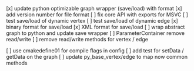 [x] update python optimizable graph wrapper (save/load) with format
[x] add version number for file format
[ ] fix core API with exports for MSVC
[ ] test save/load of dynamic vertex
[ ] test save/load of dynamic edge
[x] binary format for save/load
[x] XML format for save/load
[ ] wrap abstract graph to python and update save wrapper
[ ] ParameterContainer remove read/write
[ ] remove read/write methods for vertex / edge

[ ] use cmakedefine01 for compile flags in config
[ ] add test for setData / getData on the graph
[ ] update py_base_vertex/edge to map now common methods
